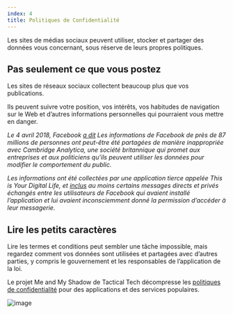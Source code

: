 ```yaml
---
index: 4
title: Politiques de Confidentialité
---
```

Les sites de médias sociaux peuvent utiliser, stocker et partager des données vous concernant, sous réserve de leurs propres politiques.

## Pas seulement ce que vous postez

Les sites de réseaux sociaux collectent beaucoup plus que vos publications.

Ils peuvent suivre votre position, vos intérêts, vos habitudes de navigation sur le Web et d’autres informations personnelles qui pourraient vous mettre en danger.

*Le 4 avril 2018, Facebook [a dit](https://newsroom.fb.com/news/2018/04/restricting-data-access/) Les informations de Facebook de près de 87 millions de personnes ont peut-être été partagées de manière inappropriée avec Cambridge Analytica, une société britannique qui promet aux entreprises et aux politiciens qu’ils peuvent utiliser les données pour modifier le comportement du public.*

*Les informations ont été collectées par une application tierce appelée This is Your Digital Life, et [inclus](https://www.theguardian.com/uk-news/2018/apr/13/revealed-aleksandr-kogan-collected-facebook-users-direct-messages) au moins certains messages directs et privés échangés entre les utilisateurs de Facebook qui avaient installé l’application et lui avaient inconsciemment donné la permission d’accéder à leur messagerie.*

## Lire les petits caractères

Lire les termes et conditions peut sembler une tâche impossible, mais regardez comment vos données sont utilisées et partagées avec d’autres parties, y compris le gouvernement et les responsables de l’application de la loi.

Le projet Me and My Shadow de Tactical Tech décompresse les [politiques de confidentialité](https://myshadow.org/lost-in-small-print) pour des applications et des services populaires.

![image](socialb2.png)